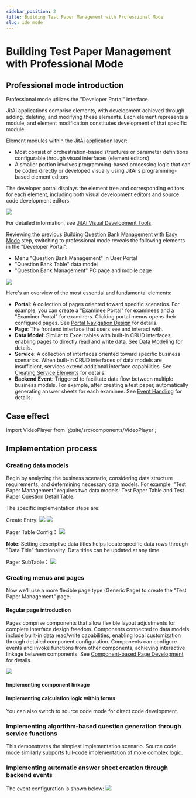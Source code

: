 ```yaml
---
sidebar_position: 2
title: Building Test Paper Management with Professional Mode
slug: ide_mode
---
```


# Building Test Paper Management with Professional Mode

## Professional mode introduction

Professional mode utilizes the "Developer Portal" interface.

JitAi applications comprise elements, with development achieved through adding, deleting, and modifying these elements. Each element represents a module, and element modification constitutes development of that specific module.

Element modules within the JitAi application layer:

* Most consist of orchestration-based structures or parameter definitions configurable through visual interfaces (element editors)
* A smaller portion involves programming-based processing logic that can be coded directly or developed visually using JitAi's programming-based element editors

The developer portal displays the element tree and corresponding editors for each element, including both visual development editors and source code development editors.

![](../img/ide_mode_10.png)

For detailed information, see [JitAi Visual Development Tools](../../devguide/development-tool-and-publish-service/visual-development-tool).

Reviewing the previous [Building Question Bank Management with Easy Mode](./easy_mode) step, switching to professional mode reveals the following elements in the "Developer Portal":

* Menu "Question Bank Management" in User Portal
* "Question Bank Table" data model
* "Question Bank Management" PC page and mobile page

![](../img/ide_mode_11.png)


Here's an overview of the most essential and fundamental elements:

* **Portal**: A collection of pages oriented toward specific scenarios. For example, you can create a "Examinee Portal" for examinees and a "Examiner Portal" for examiners. Clicking portal menus opens their configured pages. See [Portal Navigation Design](../../devguide/shell-and-page/portal-navigation-design) for details.
* **Page**: The frontend interface that users see and interact with.
* **Data Model**: Similar to Excel tables with built-in CRUD interfaces, enabling pages to directly read and write data. See [Data Modeling](../../devguide/data-modeling/data-table-model) for details.
* **Service**: A collection of interfaces oriented toward specific business scenarios. When built-in CRUD interfaces of data models are insufficient, services extend additional interface capabilities. See [Creating Service Elements](../../devguide/business-logic-development/creating-service-elements) for details.
* **Backend Event**: Triggered to facilitate data flow between multiple business models. For example, after creating a test paper, automatically generating answer sheets for each examinee. See [Event Handling](../../devguide/business-logic-development/event-handling) for details.

## Case effect

import VideoPlayer from '@site/src/components/VideoPlayer';

<VideoPlayer relatePath="/docs/tutorial/en/ide_mode_effect.mp4" />


## Implementation process

### Creating data models

Begin by analyzing the business scenario, considering data structure requirements, and determining necessary data models. For example, "Test Paper Management" requires two data models: Test Paper Table and Test Paper Question Detail Table.

The specific implementation steps are:

Create Entry:
![](../img/ide_mode_21.png)
![](../img/ide_mode_22.png)

Pager Table Config：
![](../img/ide_mode_23.png)

**Note**: Setting descriptive data titles helps locate specific data rows through "Data Title" functionality. Data titles can be updated at any time.

Pager SubTable：
![](../img/ide_mode_24.png)


### Creating menus and pages

Now we'll use a more flexible page type (Generic Page) to create the "Test Paper Management" page.

#### Regular page introduction

Pages comprise components that allow flexible layout adjustments for complete interface design freedom. Components connected to data models include built-in data read/write capabilities, enabling local customization through detailed component configuration. Components can configure events and invoke functions from other components, achieving interactive linkage between components. See [Component-based Page Development](../../devguide/shell-and-page/generic-page) for details.

![](../img/ide_mode_143959.png)

#### Implementing component linkage

<VideoPlayer relatePath="/docs/tutorial/en/ide_mode_page_design.mp4" />

#### Implementing calculation logic within forms

<VideoPlayer relatePath="/docs/tutorial/en/ide_mode_page_form.mp4" />

You can also switch to source code mode for direct code development.

<VideoPlayer relatePath="/docs/tutorial/en/ide_mode_code.mp4" />

### Implementing algorithm-based question generation through service functions

This demonstrates the simplest implementation scenario. Source code mode similarly supports full-code implementation of more complex logic.

<VideoPlayer relatePath="/docs/tutorial/en/ide_mode_func.mp4" />

### Implementing automatic answer sheet creation through backend events

The event configuration is shown below:
![](../img/ide_mode_164525.png)
